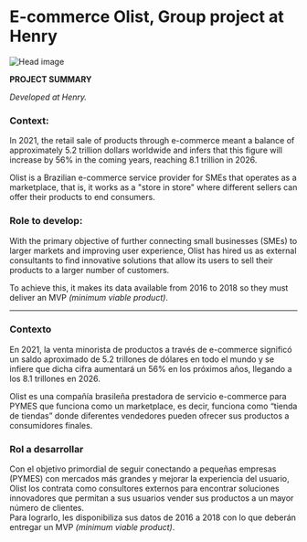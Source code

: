 # E-commerce Olist, Group project at Henry

![Head image](https://images.unsplash.com/photo-1524508762098-fd966ffb6ef9?ixlib=rb-4.0.3&ixid=MnwxMjA3fDB8MHxwaG90by1wYWdlfHx8fGVufDB8fHx8&auto=format&fit=crop&w=870&q=80)

**PROJECT SUMMARY**

*Developed at Henry.*

### Context:

In 2021, the retail sale of products through e-commerce meant a balance of approximately 5.2 trillion dollars worldwide and infers that this figure will increase by 56% in the coming years, reaching 8.1 trillion in 2026.

Olist is a Brazilian e-commerce service provider for SMEs that operates as a marketplace, that is, it works as a "store in store" where different sellers can offer their products to end consumers.

### Role to develop:

With the primary objective of further connecting small businesses (SMEs) to larger markets and improving user experience, Olist has hired us as external consultants to find innovative solutions that allow its users to sell their products to a larger number of customers. 

To achieve this, it makes its data available from 2016 to 2018 so they must deliver an MVP *(minimum viable product)*.

---

### Contexto

En 2021, la venta minorista de productos a través de e-commerce significó un saldo aproximado de 5.2 trillones de dólares en todo el mundo y se infiere que dicha cifra aumentará un 56% en los próximos años, llegando a los 8.1 trillones en 2026.

Olist es una compañía brasileña prestadora de servicio e-commerce para PYMES que funciona como un marketplace, es decir, funciona como “tienda de tiendas” donde diferentes vendedores pueden ofrecer sus productos a consumidores finales.

### Rol a desarrollar

Con el objetivo primordial de seguir conectando a pequeñas empresas (PYMES) con mercados más grandes y mejorar la experiencia del usuario, Olist los contrata como consultores externos para encontrar soluciones innovadores que permitan a sus usuarios vender sus productos a un mayor número de clientes.  
Para lograrlo, les disponibiliza sus datos de 2016 a 2018 con lo que deberán entregar un MVP *(minimum viable product)*.
